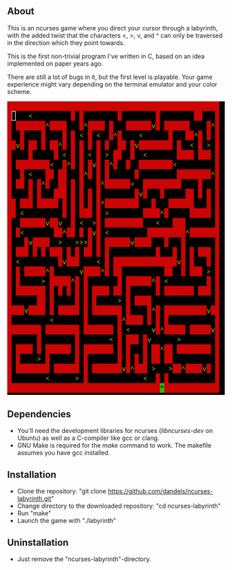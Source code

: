 ## About
This is an ncurses game where you direct your cursor through a labyrinth, with the added twist that the characters <, >, v, and ^ can only be traversed in the direction which they point towards.

This is the first non-trivial program I've written in C, based on an idea implemented on paper years ago. 

There are still a lot of bugs in it, but the first level is playable. Your game experience might vary depending on the terminal emulator and your color scheme.

![A screenshot of the labyrinth game.](/screenshot.png)

## Dependencies
* You'll need the development libraries for ncurses (*libncurses-dev* on Ubuntu) as well as a C-compiler like gcc or clang.
* GNU Make is required for the *make* command to work. The makefile assumes you have gcc installed.

## Installation
* Clone the repository: "git clone https://github.com/dandels/ncurses-labyrinth.git"
* Change directory to the downloaded repository: "cd ncurses-labyrinth"
* Run "make"
* Launch the game with "./labyrinth"

## Uninstallation
* Just remove the "ncurses-labyrinth"-directory.
